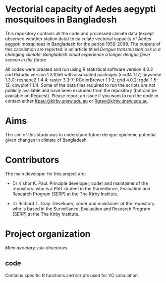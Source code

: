 # Vectorial capacity of Aedes aegypti mosquitoes in Bangladesh

This repository contains all the code and processed climate data (except observed weather station data) to calculate vectorial capacity of Aedes aegypti mosquitoes in Bangladesh for the period 1950-2099. The outputs of this calculation are reported in an article titled *Dengue transmission risk in a changing climate: Bangladesh could experience a longer dengue fever season in the future*


All codes were created and run using R statistical software version 4.0.2 and Rstudio version 1.3.1056 with associated packages (ncdf4 1.17; tidyverse 1.3.0; reshape2 1.4.4; raster 3.3-7; RColorBrewer 1.1-2; grid 4.0.2; rgdal 1.5-12; cowplot 1.1.1). Some of the data files required to run the scripts are not publicly available and have been excluded from the repository (but can be available on Request). Please report an issue if you want to run the code or contact either Kpaul@kirby.unsw.edu.au or Rgray@kirby.unsw.edu.au.

# Aims

The aim of this study was to understand future dengue epidemic potential given changes in climate of Bangladesh

# Contributors

The main developer for this project are:

* Dr Kishor K. Paul: Principle developer, coder and maintainer of the repository.
who is a PhD student in the Surveillance, Evaluation and Research Program (SERP) at the The Kirby Institute.

* Dr Richard T. Gray: Developer, coder and maintainer of the repository.
who is based in the Surveillance, Evaluation and Research Program (SERP) at the The Kirby Institute.

# Project organization

*Main directory sub-directories*

## code
Contains specific R functions and scripts used for VC calculation

